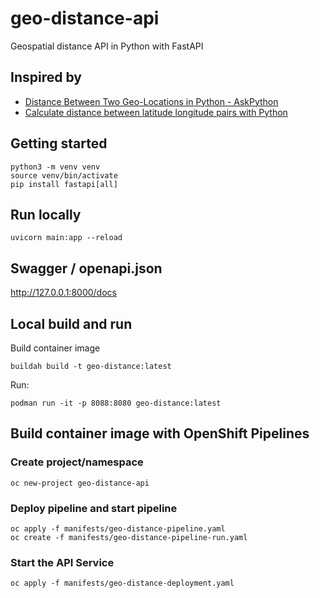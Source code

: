 # geo-distance-api
Geospatial distance API in Python with FastAPI


## Inspired by 
- [Distance Between Two Geo-Locations in Python - AskPython](https://www.askpython.com/python/examples/find-distance-between-two-geo-locations)
- [Calculate distance between latitude longitude pairs with Python](https://gist.github.com/rochacbruno/2883505)


## Getting started
```
python3 -m venv venv
source venv/bin/activate
pip install fastapi[all]
```

## Run locally
```
uvicorn main:app --reload
```

## Swagger / openapi.json

http://127.0.0.1:8000/docs


## Local build and run

Build container image
```
buildah build -t geo-distance:latest
```

Run:
```
podman run -it -p 8088:8080 geo-distance:latest
```

## Build container image with OpenShift Pipelines

### Create project/namespace
```
oc new-project geo-distance-api
```

### Deploy pipeline and start pipeline
```
oc apply -f manifests/geo-distance-pipeline.yaml
oc create -f manifests/geo-distance-pipeline-run.yaml
```

### Start the API Service
```
oc apply -f manifests/geo-distance-deployment.yaml
```